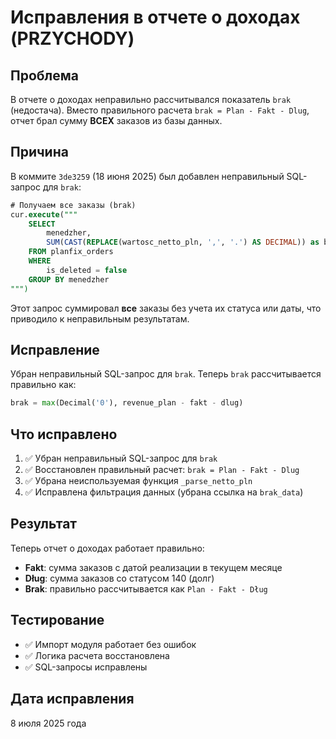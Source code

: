 # Исправления в отчете о доходах (PRZYCHODY)

## Проблема
В отчете о доходах неправильно рассчитывался показатель `brak` (недостача). Вместо правильного расчета `brak = Plan - Fakt - Dlug`, отчет брал сумму **ВСЕХ** заказов из базы данных.

## Причина
В коммите `3de3259` (18 июня 2025) был добавлен неправильный SQL-запрос для `brak`:

```sql
# Получаем все заказы (brak)
cur.execute("""
    SELECT 
        menedzher,
        SUM(CAST(REPLACE(wartosc_netto_pln, ',', '.') AS DECIMAL)) as brak
    FROM planfix_orders
    WHERE 
        is_deleted = false
    GROUP BY menedzher
""")
```

Этот запрос суммировал **все** заказы без учета их статуса или даты, что приводило к неправильным результатам.

## Исправление
Убран неправильный SQL-запрос для `brak`. Теперь `brak` рассчитывается правильно как:

```python
brak = max(Decimal('0'), revenue_plan - fakt - dlug)
```

## Что исправлено
1. ✅ Убран неправильный SQL-запрос для `brak`
2. ✅ Восстановлен правильный расчет: `brak = Plan - Fakt - Dlug`
3. ✅ Убрана неиспользуемая функция `_parse_netto_pln`
4. ✅ Исправлена фильтрация данных (убрана ссылка на `brak_data`)

## Результат
Теперь отчет о доходах работает правильно:
- **Fakt**: сумма заказов с датой реализации в текущем месяце
- **Dług**: сумма заказов со статусом 140 (долг)
- **Brak**: правильно рассчитывается как `Plan - Fakt - Dług`

## Тестирование
- ✅ Импорт модуля работает без ошибок
- ✅ Логика расчета восстановлена
- ✅ SQL-запросы исправлены

## Дата исправления
8 июля 2025 года
